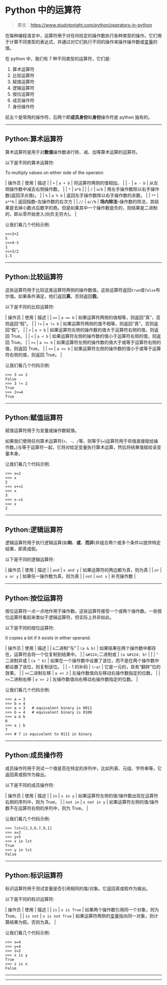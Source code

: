 # Python 中的运算符

> 原文：<https://www.studytonight.com/python/operators-in-python>

在每种编程语言中，运算符用于对任何给定的操作数执行各种类型的操作。它们用于计算不同类型的表达式，并通过对它们执行不同的操作来操作操作数或[变量](variables-in-python)的值。

在 python 中，我们有 7 种不同类型的运算符，它们是:

1.  算术运算符
2.  比较运算符
3.  赋值运算符
4.  逻辑运算符
5.  按位运算符
6.  成员操作符
7.  身份操作符

前五个是常用的操作符，后两个即**成员身份**和**身份**操作符是 python 独有的。

* * *

## Python:算术运算符

算术运算符是用于对**数值**操作数进行除、减、加等算术运算的运算符。

以下是不同的算术运算符:

To multiply values on either side of the operator.

| 操作员 | 使用 | 描述 |
| `+` | `a + b` | 将运算符两侧的值相加。 |
| `-` | `a - b` | 从左侧操作数中减去右侧操作数。 |
| `*` | `a*b` |  |
| `/` | `a/b` | 用左手操作数除以右手操作数(返回浮点值)。 |
| `%` | `a % b` | 返回左手操作数除以右手操作数的余数。 |
| `**` | `a**b` | 返回指数–左操作数的右次方 |
| `//` | `a//b` | **场内除法**–操作数的除法，其结果是去掉小数点后数字的商。但是如果其中一个操作数是负的，则结果是二进制的，即从零开始舍入(向负无穷大)。 |

让我们看几个代码示例:

```
>>>3+2
5
>>>4-3
1
>>>3/2
1.5
```

* * *

## Python:比较运算符

这些运算符用于比较这类运算符两侧的操作数值。这些运算符返回`true`或`false`布尔值。如果条件满足，他们返回**真**，否则返回**假**。

以下是不同的比较运算符:

| 操作员 | 使用 | 描述 |
| `==` | `a == b` | 如果运算符两侧的值相等，则返回“真”，否则返回“假”。 |
| `!=` | `a != b` | 如果运算符两侧的值不相等，则返回“真”，否则返回“假”。 |
| `>` | `a > b` | 如果运算符左侧的操作数的值大于运算符右侧的值，则返回 True。 |
| `<` | `a < b` | 如果运算符左侧的操作数的值小于运算符右侧的值，则返回 True。 |
| `>=` | `a >= b` | 如果运算符左侧的操作数的值大于或等于运算符右侧的值，则返回 True。 |
| `<=` | `a <= b` | 如果运算符左侧的操作数的值小于或等于运算符右侧的值，则返回 True。 |

让我们看几个代码示例:

```
>>> 3 == 2
False
>>> 3 != 2
True
>>> 2<=4
True
```

* * *

## Python:赋值运算符

赋值运算符用于为变量或操作数赋值。

如果我们使用任何算术运算符(`+`、`-`、`/`等，则等于(`=`)运算符用于将值直接赋给操作数。)与等于运算符一起，它将对给定变量执行算术运算，然后将结果值赋给该变量本身。

让我们看几个代码示例:

```
>>> x=2
>>> x
2
>>> x+=1
>>> x
3
>>> x-=1
>>> x
2 
```

* * *

## Python:逻辑运算符

逻辑运算符用于执行逻辑运算(如**和**、**或**、**而非**)并组合两个或多个条件以提供特定结果，即真或假。

以下是不同的逻辑运算符:

| 操作员 | 使用 | 描述 |
| `and` | `x and y` | 如果运算符的两边都为真，则为真 |
| `or` | `x or y` | 如果任一操作数为真，则为真 |
| `not` | `not x` | 补充操作数 |

* * *

## Python:按位运算符

按位运算符一点一点地作用于操作数。这些运算符接受一个或两个操作数。一些按位运算符看起来类似于逻辑运算符，但实际上并非如此。

以下是不同的按位运算符:

It copies a bit if it exists in either operand.

| 操作员 | 使用 | 描述 |
| `&`二进制“与” | `(a & b)` | 如果结果在两个操作数中都存在，运算符会将一个位复制到结果中。 |
| `&#124;`二进制或 | `(a &#124; b)` |  |
| `^`二进制异或 | `(a ^ b)` | 如果在一个操作数中设置了该位，而不是在两个操作数中都设置了该位，则复制该位。 |
| `~` 1 的补码 | `(~a)` | 它是一元的，具有“翻转”位的效果。 |
| `<<`二进制左移 | `a << 2` | 左操作数值向左移动右操作数指定的位数。 |
| `>>`二进制右移 | `a >> 2` | 左操作数值向右移动右操作数指定的位数。 |

让我们看几个代码示例:

```
>>> a = 3
>>> b = 4
>>> a = 3   # equivalent binary is 0011
>>> b = 4   # equivalent binary is 0100
>>> a & b
0
>>> a | b
7
>>> # 7 is equivalent to 0111 in binary 
```

* * *

## Python:成员操作符

成员操作符用于测试一个值是否在特定的序列中，比如列表、元组、字符串等。它返回真或假作为输出。

以下是不同的成员操作符:

| 操作员 | 使用 | 描述 |
| `in` | `x in y` | 如果运算符左侧的值/操作数出现在运算符右侧的序列中，则为 True。 |
| `not in` | `x not in y` | 如果运算符左侧的值/操作数不在运算符右侧的序列中，则为 True。 |

让我们看几个代码示例:

```
>>> lst=[2,3,6,7,9,1]
>>> x=2
>>> y=5
>>> x in lst
True
>>> y in lst
False
```

* * *

## Python:标识运算符

标识运算符用于测试变量是否引用相同的值/对象。它返回真或假作为输出。

以下是不同的标识运算符:

| 操作员 | 使用 | 描述 |
| `is` | `x is True` | 如果两个操作数引用同一个对象，则为 True。 |
| `is not` | `x is not True` | 如果运算符两侧的[变量](variables-in-python)指向同一对象，则计算结果为假，否则为真。 |

让我们看几个代码示例:

```
>>> x=4
>>> y=4
>>> z=2
>>> x is y
True
>>> z is x
False
```

* * *

* * *